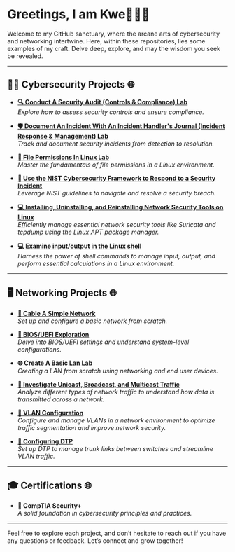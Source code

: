 # Greetings, I am Kwe👑🌙🔮

Welcome to my GitHub sanctuary, where the arcane arts of cybersecurity and networking intertwine. Here, within these repositories, lies some examples of my craft. Delve deep, explore, and may the wisdom you seek be revealed.

---

## 👨‍💻 Cybersecurity Projects 🌐

- **[🔍 Conduct A Security Audit (Controls & Compliance) Lab](https://github.com/SunGodRah/ConductASecurityAuditLab/blob/main/README.md)**  
  *Explore how to assess security controls and ensure compliance.*

- **[🛡️ Document An Incident With An Incident Handler's Journal (Incident Response & Management) Lab](https://github.com/SunGodRah/DocumentAnIncidentWithAnIncidentHandlersJournalLab/blob/main/README.md)**  
  *Track and document security incidents from detection to resolution.*

- **[📁 File Permissions In Linux Lab](https://github.com/SunGodRah/FilePermissionsInLinux/blob/main/README.md)**  
  *Master the fundamentals of file permissions in a Linux environment.*

- **[🔐 Use the NIST Cybersecurity Framework to Respond to a Security Incident](https://github.com/SunGodRah/UseTheNISTCybersecurityFrameworkToRespondToASecurityIncident)**  
  *Leverage NIST guidelines to navigate and resolve a security breach.*

- **[💻 Installing, Uninstalling, and Reinstalling Network Security Tools on Linux](https://github.com/SunGodRah/InstallingUninstallingAndReinstallingNetworkSecurityToolsOnLinux)**  
  *Efficiently manage essential network security tools like Suricata and tcpdump using the Linux APT package manager.*

- **[💻 Examine input/output in the Linux shell](https://github.com/SunGodRah/ExamineInputOutputLinuxShell)**  
  *Harness the power of shell commands to manage input, output, and perform essential calculations in a Linux environment.*


---
## 🖥️ Networking Projects 🌐

- **[🔗 Cable A Simple Network](https://github.com/SunGodRah/CableASimpleNetwork/blob/main/README.md)**  
  *Set up and configure a basic network from scratch.*

- **[🔧 BIOS/UEFI Exploration](https://github.com/SunGodRah/BIOSUEFIExploration)**  
  *Delve into BIOS/UEFI settings and understand system-level configurations.*


- **[🌐 Create A Basic Lan Lab](https://github.com/SunGodRah/CreateABasicLanLab)**  
   *Creating a LAN from scratch using networking and end user devices.*

- **[📡 Investigate Unicast, Broadcast, and Multicast Traffic](https://github.com/SunGodRah/InvestigateUnicastBroadcastAndMulticastTraffic)**  
   *Analyze different types of network traffic to understand how data is transmitted across a network.*

- **[🔧 VLAN Configuration](https://github.com/SunGodRah/VLANConfigurationLab)**  
   *Configure and manage VLANs in a network environment to optimize traffic segmentation and improve network security.*

- **[🔗 Configuring DTP](https://github.com/SunGodRah/ConfigureDTP)**  
   *Set up DTP to manage trunk links between switches and streamline VLAN traffic.*

  
---

## 🎓 Certifications 🌐

- **📜 CompTIA Security+**  
  *A solid foundation in cybersecurity principles and practices.*

---

Feel free to explore each project, and don’t hesitate to reach out if you have any questions or feedback. Let’s connect and grow together!
